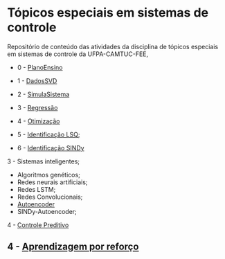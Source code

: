 # Tópicos especiais em sistemas de controle

Repositório de conteúdo das atividades da disciplina de tópicos especiais em sistemas de controle da UFPA-CAMTUC-FEE, 


- 0 - [PlanoEnsino](AL0-PlanoEnsino.html)
  
- 1 - [DadosSVD](AL1-PadroesDadosSVD.html)
  
- 2 - [SimulaSistema](AL2-SimulaSIstema.html)

- 3 - [Regressão]()

- 4 - [Otimização]()

- 5 - [Identificação LSQ]();
  
- 6 - [Identificação SINDy](AL5-SINDy.html)
  
3 - Sistemas inteligentes;
- Algoritmos genéticos;
- Redes neurais artificiais;
- Redes LSTM;
- Redes Convolucionais;
- [Autoencoder](AL8-AutoEncoder.html)
- SINDy-Autoencoder;

4 - [Controle Preditivo](AL5-MPC.html)

4 - [Aprendizagem por reforço](AL8-RL.html)
- 
